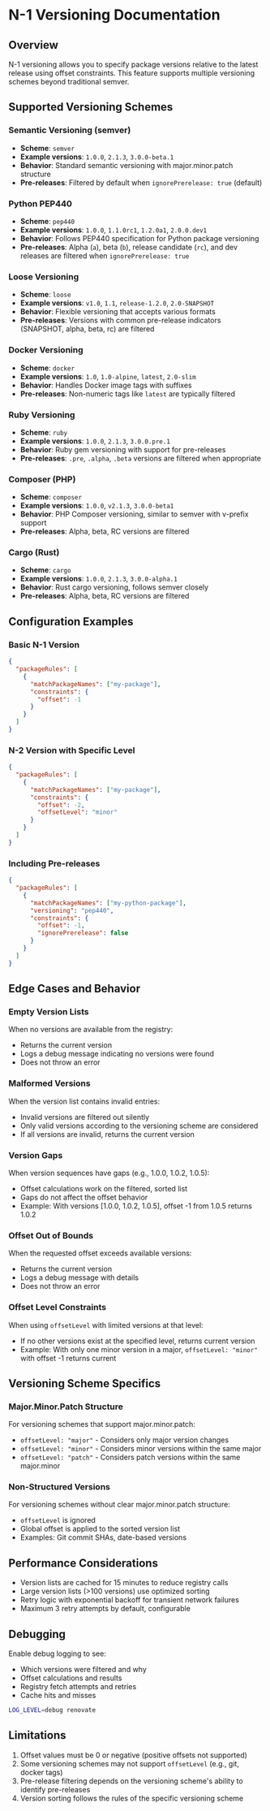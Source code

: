 # N-1 Versioning Documentation

## Overview

N-1 versioning allows you to specify package versions relative to the latest release using offset constraints. This feature supports multiple versioning schemes beyond traditional semver.

## Supported Versioning Schemes

### Semantic Versioning (semver)

- **Scheme**: `semver`
- **Example versions**: `1.0.0`, `2.1.3`, `3.0.0-beta.1`
- **Behavior**: Standard semantic versioning with major.minor.patch structure
- **Pre-releases**: Filtered by default when `ignorePrerelease: true` (default)

### Python PEP440

- **Scheme**: `pep440`
- **Example versions**: `1.0.0`, `1.1.0rc1`, `1.2.0a1`, `2.0.0.dev1`
- **Behavior**: Follows PEP440 specification for Python package versioning
- **Pre-releases**: Alpha (`a`), beta (`b`), release candidate (`rc`), and dev releases are filtered when `ignorePrerelease: true`

### Loose Versioning

- **Scheme**: `loose`
- **Example versions**: `v1.0`, `1.1`, `release-1.2.0`, `2.0-SNAPSHOT`
- **Behavior**: Flexible versioning that accepts various formats
- **Pre-releases**: Versions with common pre-release indicators (SNAPSHOT, alpha, beta, rc) are filtered

### Docker Versioning

- **Scheme**: `docker`
- **Example versions**: `1.0`, `1.0-alpine`, `latest`, `2.0-slim`
- **Behavior**: Handles Docker image tags with suffixes
- **Pre-releases**: Non-numeric tags like `latest` are typically filtered

### Ruby Versioning

- **Scheme**: `ruby`
- **Example versions**: `1.0.0`, `2.1.3`, `3.0.0.pre.1`
- **Behavior**: Ruby gem versioning with support for pre-releases
- **Pre-releases**: `.pre`, `.alpha`, `.beta` versions are filtered when appropriate

### Composer (PHP)

- **Scheme**: `composer`
- **Example versions**: `1.0.0`, `v2.1.3`, `3.0.0-beta1`
- **Behavior**: PHP Composer versioning, similar to semver with v-prefix support
- **Pre-releases**: Alpha, beta, RC versions are filtered

### Cargo (Rust)

- **Scheme**: `cargo`
- **Example versions**: `1.0.0`, `2.1.3`, `3.0.0-alpha.1`
- **Behavior**: Rust cargo versioning, follows semver closely
- **Pre-releases**: Alpha, beta, RC versions are filtered

## Configuration Examples

### Basic N-1 Version

```json
{
  "packageRules": [
    {
      "matchPackageNames": ["my-package"],
      "constraints": {
        "offset": -1
      }
    }
  ]
}
```

### N-2 Version with Specific Level

```json
{
  "packageRules": [
    {
      "matchPackageNames": ["my-package"],
      "constraints": {
        "offset": -2,
        "offsetLevel": "minor"
      }
    }
  ]
}
```

### Including Pre-releases

```json
{
  "packageRules": [
    {
      "matchPackageNames": ["my-python-package"],
      "versioning": "pep440",
      "constraints": {
        "offset": -1,
        "ignorePrerelease": false
      }
    }
  ]
}
```

## Edge Cases and Behavior

### Empty Version Lists

When no versions are available from the registry:

- Returns the current version
- Logs a debug message indicating no versions were found
- Does not throw an error

### Malformed Versions

When the version list contains invalid entries:

- Invalid versions are filtered out silently
- Only valid versions according to the versioning scheme are considered
- If all versions are invalid, returns the current version

### Version Gaps

When version sequences have gaps (e.g., 1.0.0, 1.0.2, 1.0.5):

- Offset calculations work on the filtered, sorted list
- Gaps do not affect the offset behavior
- Example: With versions [1.0.0, 1.0.2, 1.0.5], offset -1 from 1.0.5 returns 1.0.2

### Offset Out of Bounds

When the requested offset exceeds available versions:

- Returns the current version
- Logs a debug message with details
- Does not throw an error

### Offset Level Constraints

When using `offsetLevel` with limited versions at that level:

- If no other versions exist at the specified level, returns current version
- Example: With only one minor version in a major, `offsetLevel: "minor"` with offset -1 returns current

## Versioning Scheme Specifics

### Major.Minor.Patch Structure

For versioning schemes that support major.minor.patch:

- `offsetLevel: "major"` - Considers only major version changes
- `offsetLevel: "minor"` - Considers minor versions within the same major
- `offsetLevel: "patch"` - Considers patch versions within the same major.minor

### Non-Structured Versions

For versioning schemes without clear major.minor.patch structure:

- `offsetLevel` is ignored
- Global offset is applied to the sorted version list
- Examples: Git commit SHAs, date-based versions

## Performance Considerations

- Version lists are cached for 15 minutes to reduce registry calls
- Large version lists (>100 versions) use optimized sorting
- Retry logic with exponential backoff for transient network failures
- Maximum 3 retry attempts by default, configurable

## Debugging

Enable debug logging to see:

- Which versions were filtered and why
- Offset calculations and results
- Registry fetch attempts and retries
- Cache hits and misses

```bash
LOG_LEVEL=debug renovate
```

## Limitations

1. Offset values must be 0 or negative (positive offsets not supported)
2. Some versioning schemes may not support `offsetLevel` (e.g., git, docker tags)
3. Pre-release filtering depends on the versioning scheme's ability to identify pre-releases
4. Version sorting follows the rules of the specific versioning scheme
